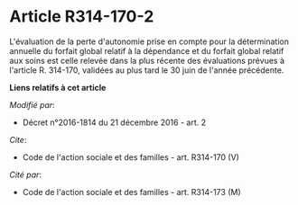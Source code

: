# Article R314-170-2

L'évaluation de la perte d'autonomie prise en compte pour la détermination annuelle du forfait global relatif à la dépendance
et du forfait global relatif aux soins est celle relevée dans la plus récente des évaluations prévues à l'article R. 314-170,
validées au plus tard le 30 juin de l'année précédente.

**Liens relatifs à cet article**

_Modifié par_:

  - Décret n°2016-1814 du 21 décembre 2016 - art. 2

_Cite_:

  - Code de l'action sociale et des familles - art. R314-170 (V)

_Cité par_:

  - Code de l'action sociale et des familles - art. R314-173 (M)
